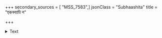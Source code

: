 +++
secondary_sources = [ "MSS_7583",]
jsonClass = "Subhaashita"
title = "एकस्यापि न"

+++

<details><summary>Text</summary>

एकस्यापि न यः शक्तो मनसः सन्निबर्हणे।  
महीं सागरपर्यन्तां कथं नु स विजेष्यते॥
</details>
